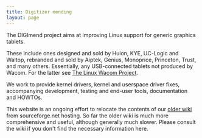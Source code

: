 ```yaml
---
title: Digitizer mending
layout: page
---
```

The DIGImend project aims at improving Linux support for generic graphics
tablets.

These include ones designed and sold by Huion, KYE, UC-Logic and Waltop,
rebranded and sold by Aiptek, Genius, Monoprice, Princeton, Trust, and many
others. Essentially, any USB-connected tablets not produced by Wacom. For the
latter see [The Linux Wacom Project](http://linuxwacom.sourceforge.net/).

We work to provide kernel drivers, kernel and userspace driver fixes,
accompanying development, testing and end-user tools, documentation and
HOWTOs. 

This website is an ongoing effort to relocate the contents of our [older
wiki](http://digimend.sourceforge.net/) from sourceforge.net hosting.  So far
the older wiki is much more comprehensive and useful, although generally much
slower. Please consult the wiki if you don't find the necessary information
here.
